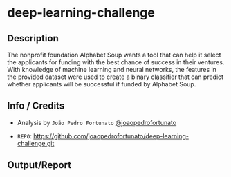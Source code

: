 # deep-learning-challenge

## Description

The nonprofit foundation Alphabet Soup wants a tool that can help it select the applicants for funding with the best chance of success in their ventures. With knowledge of machine learning and neural networks, the features in the provided dataset were used to create a binary classifier that can predict whether applicants will be successful if funded by Alphabet Soup.

## Info / Credits

- Analysis by `João Pedro Fortunato` [@joaopedrofortunato](https://github.com/joaopedrofortunato)

- `REPO`: https://github.com/joaopedrofortunato/deep-learning-challenge.git

## Output/Report

